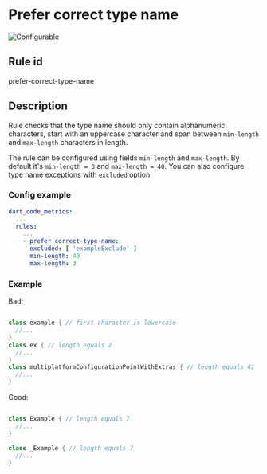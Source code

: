 # Prefer correct type name

![Configurable](https://img.shields.io/badge/-configurable-informational)

## Rule id

prefer-correct-type-name

## Description

Rule checks that the type name should only contain alphanumeric characters, start with an uppercase character and span between `min-length` and `max-length` characters in length.

The rule can be configured using fields `min-length` and `max-length`. By
default it's `min-length = 3` and `max-length = 40`. You can also configure type name exceptions with `excluded` option.

### Config example

```yaml
dart_code_metrics:
  ...
  rules:
    ...
    - prefer-correct-type-name:
      excluded: [ 'exampleExclude' ]
      min-length: 40
      mаx-length: 3
```

### Example

Bad:

```dart

class example { // first character is lowercase 
  //...
} 
class ex { // length equals 2
  //...
} 
class multiplatformConfigurationPointWithExtras { // length equals 41
  //...
} 
```

Good:

```dart

class Example { // length equals 7
  //...
}

class _Example { // length equals 7
  //...
} 
```
